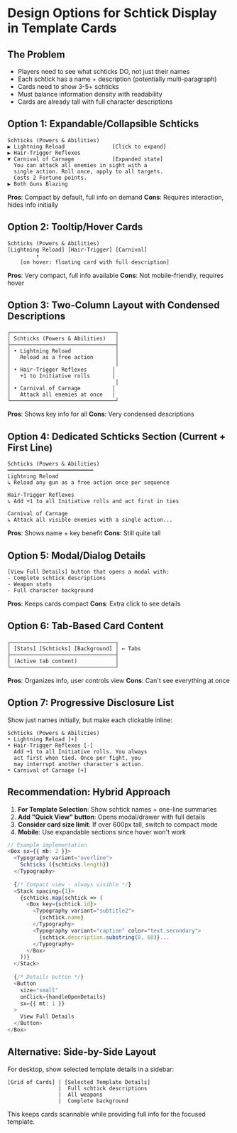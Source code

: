 # Design Options for Schtick Display in Template Cards

## The Problem
- Players need to see what schticks DO, not just their names
- Each schtick has a name + description (potentially multi-paragraph)
- Cards need to show 3-5+ schticks
- Must balance information density with readability
- Cards are already tall with full character descriptions

## Option 1: Expandable/Collapsible Schticks
```
Schticks (Powers & Abilities)
▶ Lightning Reload               [Click to expand]
▶ Hair-Trigger Reflexes          
▼ Carnival of Carnage            [Expanded state]
  You can attack all enemies in sight with a 
  single action. Roll once, apply to all targets.
  Costs 2 Fortune points.
▶ Both Guns Blazing
```

**Pros**: Compact by default, full info on demand
**Cons**: Requires interaction, hides info initially

## Option 2: Tooltip/Hover Cards
```
Schticks (Powers & Abilities)
[Lightning Reload] [Hair-Trigger] [Carnival]
         ↑
    [on hover: floating card with full description]
```

**Pros**: Very compact, full info available
**Cons**: Not mobile-friendly, requires hover

## Option 3: Two-Column Layout with Condensed Descriptions
```
┌─────────────────────────────────┐
│ Schticks (Powers & Abilities)   │
├─────────────────────────────────┤
│ • Lightning Reload              │
│   Reload as a free action       │
│                                 │
│ • Hair-Trigger Reflexes        │
│   +1 to Initiative rolls       │
│                                 │
│ • Carnival of Carnage          │
│   Attack all enemies at once   │
└─────────────────────────────────┘
```

**Pros**: Shows key info for all
**Cons**: Very condensed descriptions

## Option 4: Dedicated Schticks Section (Current + First Line)
```
Schticks (Powers & Abilities)
━━━━━━━━━━━━━━━━━━━━━━━━━━━
Lightning Reload
↳ Reload any gun as a free action once per sequence

Hair-Trigger Reflexes  
↳ Add +1 to all Initiative rolls and act first in ties

Carnival of Carnage
↳ Attack all visible enemies with a single action...
```

**Pros**: Shows name + key benefit
**Cons**: Still quite tall

## Option 5: Modal/Dialog Details
```
[View Full Details] button that opens a modal with:
- Complete schtick descriptions
- Weapon stats
- Full character background
```

**Pros**: Keeps cards compact
**Cons**: Extra click to see details

## Option 6: Tab-Based Card Content
```
┌─────────────────────────────────┐
│ [Stats] [Schticks] [Background] │ ← Tabs
├─────────────────────────────────┤
│ (Active tab content)            │
└─────────────────────────────────┘
```

**Pros**: Organizes info, user controls view
**Cons**: Can't see everything at once

## Option 7: Progressive Disclosure List
Show just names initially, but make each clickable inline:
```
Schticks (Powers & Abilities)
• Lightning Reload [+]
• Hair-Trigger Reflexes [-]
  Add +1 to all Initiative rolls. You always 
  act first when tied. Once per fight, you 
  may interrupt another character's action.
• Carnival of Carnage [+]
```

## Recommendation: Hybrid Approach

1. **For Template Selection**: Show schtick names + one-line summaries
2. **Add "Quick View" button**: Opens modal/drawer with full details
3. **Consider card size limit**: If over 600px tall, switch to compact mode
4. **Mobile**: Use expandable sections since hover won't work

```typescript
// Example implementation
<Box sx={{ mb: 2 }}>
  <Typography variant="overline">
    Schticks ({schticks.length})
  </Typography>
  
  {/* Compact view - always visible */}
  <Stack spacing={1}>
    {schticks.map(schtick => (
      <Box key={schtick.id}>
        <Typography variant="subtitle2">
          {schtick.name}
        </Typography>
        <Typography variant="caption" color="text.secondary">
          {schtick.description.substring(0, 60)}...
        </Typography>
      </Box>
    ))}
  </Stack>
  
  {/* Details button */}
  <Button 
    size="small" 
    onClick={handleOpenDetails}
    sx={{ mt: 1 }}
  >
    View Full Details
  </Button>
</Box>
```

## Alternative: Side-by-Side Layout
For desktop, show selected template details in a sidebar:
```
[Grid of Cards] | [Selected Template Details]
                |  Full schtick descriptions
                |  All weapons
                |  Complete background
```

This keeps cards scannable while providing full info for the focused template.